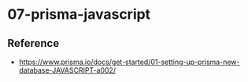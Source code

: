 # 07-prisma-javascript

## Reference

- https://www.prisma.io/docs/get-started/01-setting-up-prisma-new-database-JAVASCRIPT-a002/
